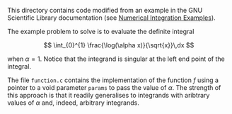 This directory contains code modified from an example in the GNU Scientific
Library documentation (see [Numerical Integration Examples](
http://www.gnu.org/software/gsl/manual/html_node/QAGS-adaptive-integration-with-singularities.html#QAGS-adaptive-integration-with-singularities)).

The example problem to solve is to evaluate the definite integral

$$ \int_{0}^{1} \frac{\log(\alpha x)}{\sqrt{x}}\,dx $$

when $\alpha=1$. Notice that the integrand is singular at the left end point
of the integral.

The file ``function.c`` contains the implementation of the function $f$
using a pointer to a void parameter ``params`` to pass the value of $\alpha$.
The strength of this approach is that it readily generalises to integrands
with aribtrary values of $\alpha$ and, indeed, arbitrary integrands.
